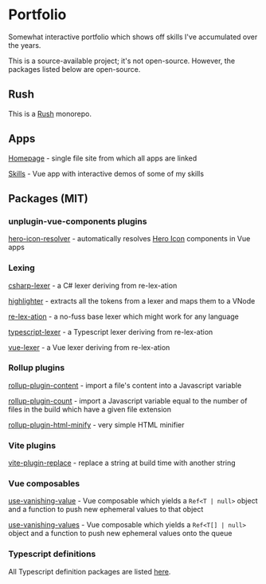 # Portfolio

Somewhat interactive portfolio which shows off skills I've accumulated over the years.

This is a source-available project; it's not open-source. However, the packages listed below are open-source.

## Rush

This is a [Rush](https://rushjs.io/) monorepo.

## Apps

[Homepage](./apps/homepage) - single file site from which all apps are linked

[Skills](./apps/skills) - Vue app with interactive demos of some of my skills

## Packages (MIT)

### unplugin-vue-components plugins

[hero-icon-resolver](./libs/hero-icon-resolver) - automatically resolves [Hero Icon](https://heroicons.com/) components in Vue apps

### Lexing

[csharp-lexer](./libs/csharp-lexer/) - a C# lexer deriving from re-lex-ation

[highlighter](./libs/highlighter) - extracts all the tokens from a lexer and maps them to a VNode

[re-lex-ation](./libs/re-lex-ation/) - a no-fuss base lexer which might work for any language

[typescript-lexer](./libs/typescript-lexer/) - a Typescript lexer deriving from re-lex-ation

[vue-lexer](./libs/vue-lexer/) - a Vue lexer deriving from re-lex-ation

### Rollup plugins

[rollup-plugin-content](./libs/rollup-plugin-content) - import a file's content into a Javascript variable

[rollup-plugin-count](./libs/rollup-plugin-count) - import a Javascript variable equal to the number of files in the build which have a given file extension

[rollup-plugin-html-minify](./libs/rollup-plugin-html-minify) - very simple HTML minifier

### Vite plugins

[vite-plugin-replace](./libs/vite-plugin-replace) - replace a string at build time with another string

### Vue composables

[use-vanishing-value](./composables/use-vanishing-value) - Vue composable which yields a `Ref<T | null>` object and a function to push new ephemeral values to that object

[use-vanishing-values](./composables/use-vanishing-values) - Vue composable which yields a `Ref<T[] | null>` object and a function to push new ephemeral values onto the queue

### Typescript definitions

All Typescript definition packages are listed [here](./types/).
